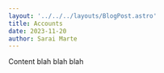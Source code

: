 ```yaml
---
layout: '../../../layouts/BlogPost.astro'
title: Accounts
date: 2023-11-20
author: Sarai Marte
---
```



Content blah blah blah